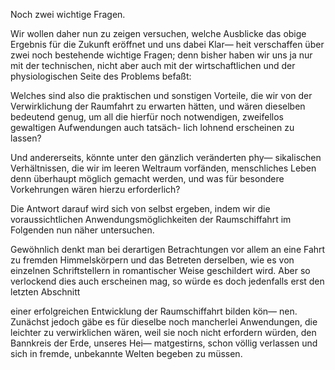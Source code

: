 Noch zwei wichtige Fragen.

Wir wollen daher nun zu zeigen versuchen, welche Ausblicke
das obige Ergebnis für die Zukunft eröffnet und uns dabei Klar—
heit verschaffen über zwei noch bestehende wichtige Fragen; denn
bisher haben wir uns ja nur mit der technischen, nicht aber
auch mit der wirtschaftlichen und der physiologischen Seite
des Problems befaßt:

Welches sind also die praktischen und sonstigen Vorteile, die
wir von der Verwirklichung der Raumfahrt zu erwarten hätten,
und wären dieselben bedeutend genug, um all die hierfür noch
notwendigen, zweifellos gewaltigen Aufwendungen auch tatsäch-
lich lohnend erscheinen zu lassen?

Und andererseits, könnte unter den gänzlich veränderten phy—
sikalischen Verhältnissen, die wir im leeren Weltraum vorfänden,
menschliches Leben denn überhaupt möglich gemacht werden, und
was für besondere Vorkehrungen wären hierzu erforderlich?

Die Antwort darauf wird sich von selbst ergeben, indem wir
die voraussichtlichen Anwendungsmöglichkeiten der
Raumschiffahrt im Folgenden nun näher untersuchen.

Gewöhnlich denkt man bei derartigen Betrachtungen vor allem
an eine Fahrt zu fremden Himmelskörpern und das Betreten
derselben, wie es von einzelnen Schriftstellern in romantischer
Weise geschildert wird. Aber so verlockend dies auch erscheinen
mag, so würde es doch jedenfalls erst den letzten Abschnitt

einer erfolgreichen Entwicklung der Raumschiffahrt bilden kön—
nen. Zunächst jedoch gäbe es für dieselbe noch mancherlei
Anwendungen, die leichter zu verwirklichen wären, weil sie noch
nicht erfordern würden, den Bannkreis der Erde, unseres Hei—
matgestirns, schon völlig verlassen und sich in fremde, unbekannte
Welten begeben zu müssen.


